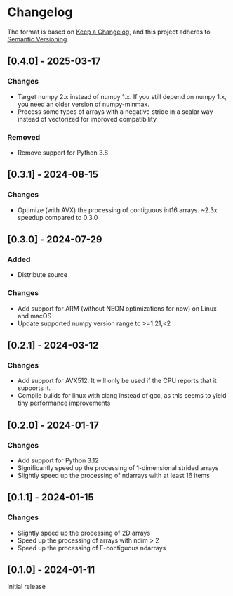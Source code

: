 # Changelog

The format is based on [Keep a Changelog](https://keepachangelog.com/en/1.0.0/),
and this project adheres to [Semantic Versioning](https://semver.org/spec/v2.0.0.html).

## [0.4.0] - 2025-03-17

### Changes

* Target numpy 2.x instead of numpy 1.x. If you still depend on numpy 1.x, you need an older version of numpy-minmax.
* Process some types of arrays with a negative stride in a scalar way instead of vectorized for improved compatibility

### Removed

* Remove support for Python 3.8

## [0.3.1] - 2024-08-15

### Changes

* Optimize (with AVX) the processing of contiguous int16 arrays. ~2.3x speedup compared to 0.3.0

## [0.3.0] - 2024-07-29

### Added

* Distribute source

### Changes

* Add support for ARM (without NEON optimizations for now) on Linux and macOS
* Update supported numpy version range to >=1.21,<2 

## [0.2.1] - 2024-03-12

### Changes

* Add support for AVX512. It will only be used if the CPU reports that it supports it.
* Compile builds for linux with clang instead of gcc, as this seems to yield tiny performance improvements

## [0.2.0] - 2024-01-17

### Changes

* Add support for Python 3.12
* Significantly speed up the processing of 1-dimensional strided arrays
* Slightly speed up the processing of ndarrays with at least 16 items

## [0.1.1] - 2024-01-15

### Changes

* Slightly speed up the processing of 2D arrays
* Speed up the processing of arrays with ndim > 2
* Speed up the processing of F-contiguous ndarrays

## [0.1.0] - 2024-01-11

Initial release
